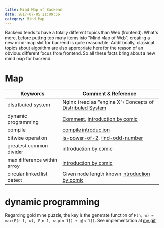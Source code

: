```yaml
---
title: Mind Map of Backend
date: 2017-07-05 11:09:56
category: Mind Map
---
```


Backend tends to have a totally different topics than Web (frontend). What's more, before putting too many items into "Mind Map of Web", creating a new mind-map slot for backend is quite reasonable. Additionally, classical topics about algorithm are also appropriate here for the reason of an obvious different focus from frontend. So all these facts bring about a new mind map for backend.  

# Map

Keywords | Comment & Reference
--- | ---
distributed system | Nginx (read as "engine X") [Concepts of Distributed System][1]
dynamic programming | [Comment](#dynamic-programming), [introduction by comic][2]
compile | [compile introduction][3]
bitwise operation | [is-power-of-2][4], [find-odd-number][5]
greatest common divider | [introduction by comic][6]
max difference within array | [introduction by comic][7]
circular linked list detect | Given node length known [introduction by comic][8]

<!-- more -->

# dynamic programming
Regarding gold mine puzzle, the key is the generate function of `F(n, w) = max(F(n-1, w), F(n-1, w-p[n-1]) + g[n-1])`.
See implementation at [my git](https://github.com/sevenbamboos/alg-js)

[1]: https://mp.weixin.qq.com/s/5wxIHNMN2MbbSQ6WWA65HQ 
[2]: https://mp.weixin.qq.com/s?__biz=MjM5OTA1MDUyMA==&amp;mid=2655438647&amp;idx=1&amp;sn=4634f712fa4d0236aba60b8e8b7cc2cb&amp;chksm=bd730b408a048256f204695598c0e4f74e75c9582f5b9c740057a69747b306de1a4c308d5388&amp;mpshare=1&amp;scene=1&amp;srcid=0702N84baxNAmMFheg6Ck26Z&amp;key=238113c46368 
[3]: http://fullstack.blog/2017/06/24/%E5%A4%A7%E5%89%8D%E7%AB%AF%E5%BC%80%E5%8F%91%E8%80%85%E9%9C%80%E8%A6%81%E4%BA%86%E8%A7%A3%E7%9A%84%E5%9F%BA%E7%A1%80%E7%BC%96%E8%AF%91%E5%8E%9F%E7%90%86%E5%92%8C%E8%AF%AD%E8%A8%80%E7%9F%A5%E8%AF%86/?nsukey=9G4zvSOVCA0b49Ng4rhqNHkw55dE1OsVGQ3exvS12Nfchm8N38y5eU8Aw2VaHY72/yPT0cyMQK2ewKJjU6F0EqDj3rkpTv/EFl10CW6zk/29dY8DlDLjxh0YRyQFZvmUN4xWwW3e16mpXMDjKu4LVje6cwykadEMWU4klPXFOXWYLBZKqc1ocxBZCnTAH7ZF 
[4]: http://blog.jobbole.com/107689/ 
[5]: http://blog.jobbole.com/106521/ 
[6]: http://blog.jobbole.com/106315/
[7]: http://blog.jobbole.com/108594/ 
[8]: http://blog.jobbole.com/106227/ 

